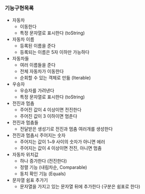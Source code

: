 ### 기능구현목록
+ 자동차
  + 이동한다
  + 특정 문자열로 표시한다 (toString)
+ 자동차 이름
  + 등록된 이름을 준다
  + 등록되는 이름은 5자 이하만 가능하다
+ 자동차들
  + 여러 이름들을 준다
  + 전체 자동차가 이동한다
  + 순회할 수 있는 객체로 만듦 (Iterable)
+ 우승자
  + 우승자를 가려낸다
  + 특정 문자열로 표시한다 (toString)
+ 전진과 멈춤
  + 주어진 값이 4 이상이면 전진한다
  + 주어진 값이 3 이하이면 멈춘다
+ 전진과 멈춤들
  + 전달받은 생성기로 전진과 멈춤 여러개를 생성한다
+ 전진과 멈춤시 주어지는 숫자
  + 주어지는 값이 1~9 사이의 숫자가 아니면 에러
  + 주어지는 값이 4 이상이면 전진, 아니면 멈춤
+ 자동차 위치값
  + 하나 증가한다 (전진한다)
  + 정렬 기능 (내림차순, Comparable)
  + 동치 확인 기능 (Equals)
+ 문자열 쉼표 추가기
  + 문자열을 가지고 있는 문자열 뒤에 추가한다 (구분은 쉼표로 한다)